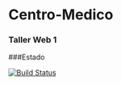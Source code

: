# Centro-Medico 

### Taller Web 1

###Estado

[![Build Status](https://travis-ci.org/ignacrescenzo/centro-medico.svg?branch=master)](https://travis-ci.org/ignacrescenzo/centro-medico)
